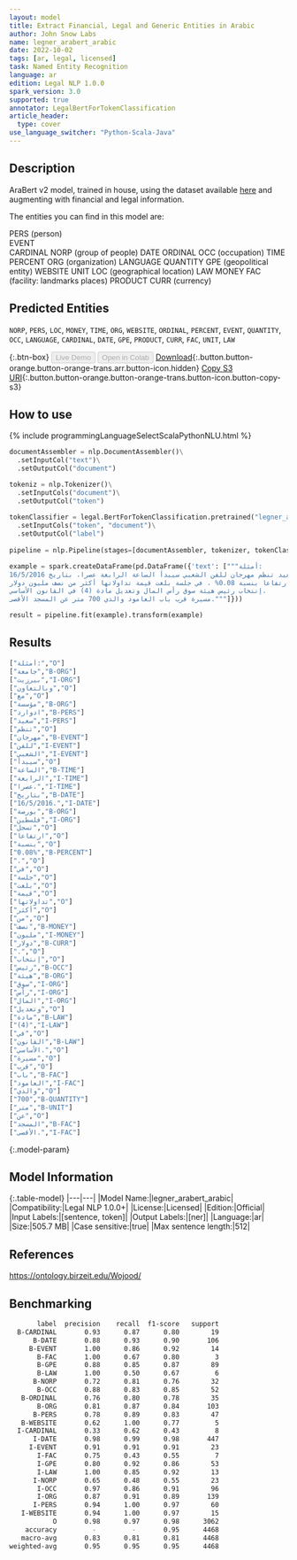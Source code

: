 ```yaml
---
layout: model
title: Extract Financial, Legal and Generic Entities in Arabic
author: John Snow Labs
name: legner_arabert_arabic
date: 2022-10-02
tags: [ar, legal, licensed]
task: Named Entity Recognition
language: ar
edition: Legal NLP 1.0.0
spark_version: 3.0
supported: true
annotator: LegalBertForTokenClassification
article_header:
  type: cover
use_language_switcher: "Python-Scala-Java"
---
```


## Description

AraBert v2 model, trained in house, using the dataset available [here](https://sina.birzeit.edu/wojood/) and augmenting with financial and legal information.

The entities you can find in this model are:

PERS (person)	
EVENT	
CARDINAL
NORP (group of people)
DATE
ORDINAL
OCC (occupation)
TIME
PERCENT
ORG (organization)
LANGUAGE
QUANTITY
GPE (geopolitical entity)
WEBSITE
UNIT
LOC (geographical location)
LAW
MONEY
FAC (facility: landmarks places)
PRODUCT
CURR (currency)

## Predicted Entities

`NORP`, `PERS`, `LOC`, `MONEY`, `TIME`, `ORG`, `WEBSITE`, `ORDINAL`, `PERCENT`, `EVENT`, `QUANTITY`, `OCC`, `LANGUAGE`, `CARDINAL`, `DATE`, `GPE`, `PRODUCT`, `CURR`, `FAC`, `UNIT`, `LAW`

{:.btn-box}
<button class="button button-orange" disabled>Live Demo</button>
<button class="button button-orange" disabled>Open in Colab</button>
[Download](https://s3.amazonaws.com/auxdata.johnsnowlabs.com/legal/models/legner_arabert_arabic_ar_1.0.0_3.0_1664705605292.zip){:.button.button-orange.button-orange-trans.arr.button-icon.hidden}
[Copy S3 URI](s3://auxdata.johnsnowlabs.com/legal/models/legner_arabert_arabic_ar_1.0.0_3.0_1664705605292.zip){:.button.button-orange.button-orange-trans.button-icon.button-copy-s3}

## How to use



<div class="tabs-box" markdown="1">
{% include programmingLanguageSelectScalaPythonNLU.html %}

```python
documentAssembler = nlp.DocumentAssembler()\
  .setInputCol("text")\
  .setOutputCol("document")

tokeniz = nlp.Tokenizer()\
  .setInputCols("document")\
  .setOutputCol("token")
  
tokenClassifier = legal.BertForTokenClassification.pretrained("legner_arabert_arabic", "ar", "legal/models")\
  .setInputCols("token", "document")\
  .setOutputCol("label")
  
pipeline = nlp.Pipeline(stages=[documentAssembler, tokenizer, tokenClassifier])

example = spark.createDataFrame(pd.DataFrame({'text': ["""أمثلة:
جامعة بيرزيت وبالتعاون مع مؤسسة ادوارد سعيد تنظم مهرجان للفن الشعبي سيبدأ الساعة الرابعة عصرا، بتاريخ 16/5/2016.
بورصة فلسطين تسجل ارتفاعا بنسبة 0.08% ، في جلسة بلغت قيمة تداولاتها أكثر من نصف مليون دولار .
إنتخاب رئيس هيئة سوق رأس المال وتعديل مادة (4) في القانون الأساسي.
مسيرة قرب باب العامود والذي 700 متر عن المسجد الأقصى."""]}))

result = pipeline.fit(example).transform(example)
```

</div>

## Results

```bash
["أمثلة:","O"]
["جامعة","B-ORG"]
["بيرزيت","I-ORG"]
["وبالتعاون","O"]
["مع","O"]
["مؤسسة","B-ORG"]
["ادوارد","B-PERS"]
["سعيد","I-PERS"]
["تنظم","O"]
["مهرجان","B-EVENT"]
["للفن","I-EVENT"]
["الشعبي","I-EVENT"]
["سيبدأ","O"]
["الساعة","B-TIME"]
["الرابعة","I-TIME"]
["عصرا،","I-TIME"]
["بتاريخ","B-DATE"]
["16/5/2016.","I-DATE"]
["بورصة","B-ORG"]
["فلسطين","I-ORG"]
["تسجل","O"]
["ارتفاعا","O"]
["بنسبة","O"]
["0.08%","B-PERCENT"]
["،","O"]
["في","O"]
["جلسة","O"]
["بلغت","O"]
["قيمة","O"]
["تداولاتها","O"]
["أكثر","O"]
["من","O"]
["نصف","B-MONEY"]
["مليون","I-MONEY"]
["دولار","B-CURR"]
[".","O"]
["إنتخاب","O"]
["رئيس","B-OCC"]
["هيئة","B-ORG"]
["سوق","I-ORG"]
["رأس","I-ORG"]
["المال","I-ORG"]
["وتعديل","O"]
["مادة","B-LAW"]
["(4)","I-LAW"]
["في","O"]
["القانون","B-LAW"]
["الأساسي.","O"]
["مسيرة","O"]
["قرب","O"]
["باب","B-FAC"]
["العامود","I-FAC"]
["والذي","O"]
["700","B-QUANTITY"]
["متر","B-UNIT"]
["عن","O"]
["المسجد","B-FAC"]
["الأقصى.","I-FAC"]
```

{:.model-param}
## Model Information

{:.table-model}
|---|---|
|Model Name:|legner_arabert_arabic|
|Compatibility:|Legal NLP 1.0.0+|
|License:|Licensed|
|Edition:|Official|
|Input Labels:|[sentence, token]|
|Output Labels:|[ner]|
|Language:|ar|
|Size:|505.7 MB|
|Case sensitive:|true|
|Max sentence length:|512|

## References

https://ontology.birzeit.edu/Wojood/

## Benchmarking

```bash
       label  precision    recall  f1-score   support
  B-CARDINAL       0.93      0.87      0.80        19
      B-DATE       0.88      0.93      0.90       106
     B-EVENT       1.00      0.86      0.92        14
       B-FAC       1.00      0.67      0.80         3
       B-GPE       0.88      0.85      0.87        89
       B-LAW       1.00      0.50      0.67         6
      B-NORP       0.72      0.81      0.76        32
       B-OCC       0.88      0.83      0.85        52
   B-ORDINAL       0.76      0.80      0.78        35
       B-ORG       0.81      0.87      0.84       103
      B-PERS       0.78      0.89      0.83        47
   B-WEBSITE       0.62      1.00      0.77         5
  I-CARDINAL       0.33      0.62      0.43         8
      I-DATE       0.98      0.99      0.98       447
     I-EVENT       0.91      0.91      0.91        23
       I-FAC       0.75      0.43      0.55         7
       I-GPE       0.80      0.92      0.86        53
       I-LAW       1.00      0.85      0.92        13
      I-NORP       0.65      0.48      0.55        23
       I-OCC       0.97      0.86      0.91        96
       I-ORG       0.87      0.91      0.89       139
      I-PERS       0.94      1.00      0.97        60
   I-WEBSITE       0.94      1.00      0.97        15
           O       0.98      0.97      0.98      3062
    accuracy         -         -       0.95      4468
   macro-avg       0.83      0.81      0.81      4468
weighted-avg       0.95      0.95      0.95      4468
```
